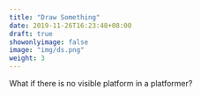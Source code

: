 ```yaml
---
title: "Draw Something"
date: 2019-11-26T16:23:48+08:00
draft: true
showonlyimage: false
image: "img/ds.png"
weight: 3
---
```


What if there is no visible platform in a platformer?
